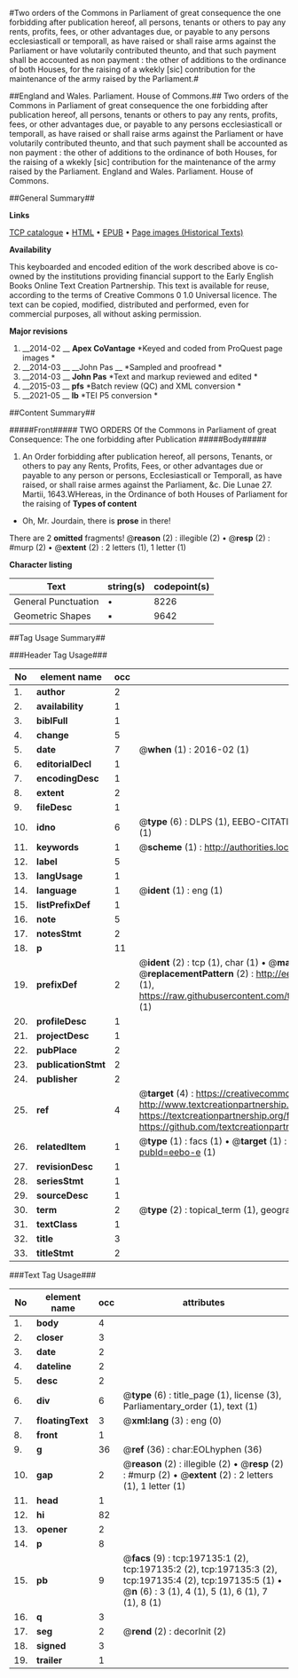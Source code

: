 #Two orders of the Commons in Parliament of great consequence the one forbidding after publication hereof, all persons, tenants or others to pay any rents, profits, fees, or other advantages due, or payable to any persons ecclesiasticall or temporall, as have raised or shall raise arms against the Parliament or have volutarily contributed theunto, and that such payment shall be accounted as non payment : the other of additions to the ordinance of both Houses, for the raising of a wkekly [sic] contribution for the maintenance of the army raised by the Parliament.#

##England and Wales. Parliament. House of Commons.##
Two orders of the Commons in Parliament of great consequence the one forbidding after publication hereof, all persons, tenants or others to pay any rents, profits, fees, or other advantages due, or payable to any persons ecclesiasticall or temporall, as have raised or shall raise arms against the Parliament or have volutarily contributed theunto, and that such payment shall be accounted as non payment : the other of additions to the ordinance of both Houses, for the raising of a wkekly [sic] contribution for the maintenance of the army raised by the Parliament.
England and Wales. Parliament. House of Commons.

##General Summary##

**Links**

[TCP catalogue](http://www.ota.ox.ac.uk/tcp/)  • 
[HTML](http://tei.it.ox.ac.uk/tcp/Texts-HTML/free/B22/B22417.html)  • 
[EPUB](http://tei.it.ox.ac.uk/tcp/Texts-EPUB/free/B22/B22417.epub) • 
[Page images (Historical Texts)](https://historicaltexts.jisc.ac.uk/eebo-12179506e)

**Availability**

This keyboarded and encoded edition of the work described above is co-owned by the
    institutions providing financial support to the Early English Books Online Text Creation
    Partnership. This text is available for reuse, according to the terms of  Creative Commons 0 1.0 Universal
    licence. The text can be copied, modified, distributed and performed, even for commercial
    purposes, all without asking permission.

**Major revisions**

1. __2014-02 __ __Apex CoVantage__ *Keyed and coded from ProQuest page images *
1. __2014-03 __ __John Pas __ *Sampled and proofread *
1. __2014-03 __ __John Pas__ *Text and markup reviewed and edited *
1. __2015-03 __ __pfs__ *Batch review (QC) and XML conversion *
1. __2021-05 __ __lb__ *TEI P5 conversion *

##Content Summary##

#####Front#####
 TWO ORDERS Of the Commons in Parliament of great Consequence: The one forbidding after Publication 
#####Body#####

1. An Order forbidding after publication hereof, all persons, Tenants, or others to pay any Rents, Profits, Fees, or other advantages due or payable to any person or persons, Ecclesiasticall or Temporall, as have raised, or shall raise armes against the Parliament, &c.
Die Lunae 27. Martii, 1643.WHereas, in the Ordinance of both Houses of Parliament for the raising of
**Types of content**

  * Oh, Mr. Jourdain, there is **prose** in there!

There are 2 **omitted** fragments! 
 @__reason__ (2) : illegible (2)  •  @__resp__ (2) : #murp (2)  •  @__extent__ (2) : 2 letters (1), 1 letter (1)

**Character listing**


|Text|string(s)|codepoint(s)|
|---|---|---|
|General Punctuation|•|8226|
|Geometric Shapes|▪|9642|

##Tag Usage Summary##

###Header Tag Usage###

|No|element name|occ|attributes|
|---|---|---|---|
|1.|__author__|2||
|2.|__availability__|1||
|3.|__biblFull__|1||
|4.|__change__|5||
|5.|__date__|7| @__when__ (1) : 2016-02 (1)|
|6.|__editorialDecl__|1||
|7.|__encodingDesc__|1||
|8.|__extent__|2||
|9.|__fileDesc__|1||
|10.|__idno__|6| @__type__ (6) : DLPS (1), EEBO-CITATION (1), VID (1), EEBO-PROQUEST (1), STC (1), OCLC (1)|
|11.|__keywords__|1| @__scheme__ (1) : http://authorities.loc.gov/ (1)|
|12.|__label__|5||
|13.|__langUsage__|1||
|14.|__language__|1| @__ident__ (1) : eng (1)|
|15.|__listPrefixDef__|1||
|16.|__note__|5||
|17.|__notesStmt__|2||
|18.|__p__|11||
|19.|__prefixDef__|2| @__ident__ (2) : tcp (1), char (1)  •  @__matchPattern__ (2) : ([0-9\-]+):([0-9IVX]+) (1), (.+) (1)  •  @__replacementPattern__ (2) : http://eebo.chadwyck.com/downloadtiff?vid=$1&page=$2 (1), https://raw.githubusercontent.com/textcreationpartnership/Texts/master/tcpchars.xml#$1 (1)|
|20.|__profileDesc__|1||
|21.|__projectDesc__|1||
|22.|__pubPlace__|2||
|23.|__publicationStmt__|2||
|24.|__publisher__|2||
|25.|__ref__|4| @__target__ (4) : https://creativecommons.org/publicdomain/zero/1.0/ (1), http://www.textcreationpartnership.org/docs/. (1), https://textcreationpartnership.org/faq/#faq05 (1), https://github.com/textcreationpartnership (1)|
|26.|__relatedItem__|1| @__type__ (1) : facs (1)  •  @__target__ (1) : https://data.historicaltexts.jisc.ac.uk/view?pubId=eebo-e (1)|
|27.|__revisionDesc__|1||
|28.|__seriesStmt__|1||
|29.|__sourceDesc__|1||
|30.|__term__|2| @__type__ (2) : topical_term (1), geographic_name (1)|
|31.|__textClass__|1||
|32.|__title__|3||
|33.|__titleStmt__|2||


###Text Tag Usage###

|No|element name|occ|attributes|
|---|---|---|---|
|1.|__body__|4||
|2.|__closer__|3||
|3.|__date__|2||
|4.|__dateline__|2||
|5.|__desc__|2||
|6.|__div__|6| @__type__ (6) : title_page (1), license (3), Parliamentary_order (1), text (1)|
|7.|__floatingText__|3| @__xml:lang__ (3) : eng (0)|
|8.|__front__|1||
|9.|__g__|36| @__ref__ (36) : char:EOLhyphen (36)|
|10.|__gap__|2| @__reason__ (2) : illegible (2)  •  @__resp__ (2) : #murp (2)  •  @__extent__ (2) : 2 letters (1), 1 letter (1)|
|11.|__head__|1||
|12.|__hi__|82||
|13.|__opener__|2||
|14.|__p__|8||
|15.|__pb__|9| @__facs__ (9) : tcp:197135:1 (2), tcp:197135:2 (2), tcp:197135:3 (2), tcp:197135:4 (2), tcp:197135:5 (1)  •  @__n__ (6) : 3 (1), 4 (1), 5 (1), 6 (1), 7 (1), 8 (1)|
|16.|__q__|3||
|17.|__seg__|2| @__rend__ (2) : decorInit (2)|
|18.|__signed__|3||
|19.|__trailer__|1||
